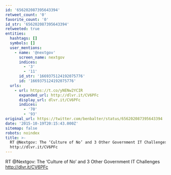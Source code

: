 ```yaml
---
id: '656202087395643394'
retweet_count: '0'
favorite_count: '0'
id_str: '656202087395643394'
retweeted: true
entities:
  hashtags: []
  symbols: []
  user_mentions:
    - name: '@nextgov'
      screen_name: nextgov
      indices:
        - '3'
        - '11'
      id_str: '1669375124192075776'
      id: '1669375124192075776'
  urls:
    - url: https://t.co/yNENw2YCIR
      expanded_url: http://dlvr.it/CV6PFc
      display_url: dlvr.it/CV6PFc
      indices:
        - '70'
        - '93'
original_url: https://twitter.com/benbalter/status/656202087395643394
date: '2015-10-19T20:15:43.000Z'
sitemap: false
robots: noindex
title: >-
  RT @Nextgov: The ‘Culture of No’ and 3 Other Government IT Challenges
  http://dlvr.it/CV6PFc
---
```


RT @Nextgov: The ‘Culture of No’ and 3 Other Government IT Challenges http://dlvr.it/CV6PFc